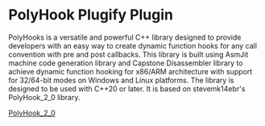# PolyHook Plugify Plugin

PolyHooks is a versatile and powerful C++ library designed to provide developers with an easy way to create dynamic function hooks for any call convention with pre and post callbacks. This library is built using AsmJit machine code generation library and Capstone Disassembler library to achieve dynamic function hooking for x86/ARM architecture with support for 32/64-bit modes on Windows and Linux platforms. The library is designed to be used with C++20 or later. It is based on stevemk14ebr's PolyHook_2_0 library.

[PolyHook_2_0](https://github.com/stevemk14ebr/PolyHook_2_0)
